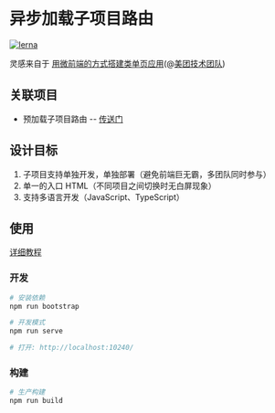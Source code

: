 # 异步加载子项目路由

[![lerna](https://img.shields.io/badge/maintained%20with-lerna-cc00ff.svg)](https://lernajs.io/)

灵感来自于 [用微前端的方式搭建类单页应用](https://tech.meituan.com/fe_tiny_spa.html)(@[美团技术团队](https://tech.meituan.com))

## 关联项目

- 预加载子项目路由 -- [传送门](https://github.com/micro-frontends-vue/preload-routes)

## 设计目标

1. 子项目支持单独开发，单独部署（避免前端巨无霸，多团队同时参与）
2. 单一的入口 HTML（不同项目之间切换时无白屏现象）
3. 支持多语言开发（JavaScript、TypeScript）

## 使用

[详细教程](./detail.md)

### 开发

```bash
# 安装依赖
npm run bootstrap

# 开发模式
npm run serve

# 打开: http://localhost:10240/
```

### 构建

```bash
# 生产构建
npm run build
```
